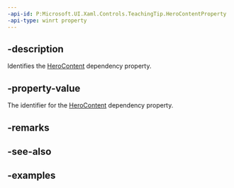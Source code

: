 ```yaml
---
-api-id: P:Microsoft.UI.Xaml.Controls.TeachingTip.HeroContentProperty
-api-type: winrt property
---
```


## -description

Identifies the [HeroContent](teachingtip_herocontent.md) dependency property.

## -property-value

The identifier for the [HeroContent](teachingtip_herocontent.md) dependency property.

## -remarks

## -see-also

## -examples

